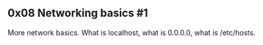## 0x08 Networking basics #1

More network basics. What is localhost, what is 0.0.0.0, what is /etc/hosts.